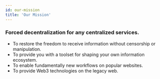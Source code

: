 ```yaml
---
id: our-mission
title: 'Our Mission'
---
```


### Forced decentralization for any centralized services.

- To restore the freedom to receive information without censorship or manipulation.
- To provide you with a toolset for shaping your own information ecosystem.
- To enable fundamentally new workflows on popular websites.
- To provide Web3 technologies on the legacy web.

